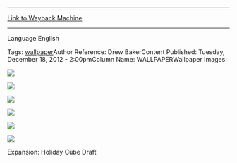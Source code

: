 
---
[Link to Wayback Machine](https://web.archive.org/web/20150929001127/http://magic.wizards.com/en/articles/wallpapers/library-alexandria)

[_metadata_:generator]:- "Drupal 7 (http://drupal.org)"
[_metadata_:node]:- "262426"
[_metadata_:source]:- "article"
[_metadata_:title]:- "Library of Alexandria"
[_metadata_:wayback_capture_timestamp]:- "2015-09-29 00:11:27"
[_metadata_:wayback_raw_url]:- "https://web.archive.org/web/20150929001127id_/http://magic.wizards.com/en/articles/wallpapers/library-alexandria"
[_metadata_:wayback_url]:- "http://magic.wizards.com/en/articles/wallpapers/library-alexandria"
---






Language 
 English

Tags: [wallpaper](/en/tags/wallpaper)Author Reference: Drew BakerContent Published: Tuesday, December 18, 2012 - 2:00pmColumn Name: WALLPAPERWallpaper Images: 

[![](http://magic.wizards.com/sites/mtg/files/styles/large/public/images/wallpaper/Library_of_Alexandria_MTGOweek_2560x1600_Wallpaper.jpg?itok=jSsnP-nV)](http://magic.wizards.com/sites/mtg/files/images/wallpaper/Library_of_Alexandria_MTGOweek_2560x1600_Wallpaper.jpg) 



[![](http://magic.wizards.com/sites/mtg/files/styles/large/public/images/wallpaper/Library_of_Alexandria_MTGOweek_1920x1080_Wallpaper.jpg?itok=93iix3lY)](http://magic.wizards.com/sites/mtg/files/images/wallpaper/Library_of_Alexandria_MTGOweek_1920x1080_Wallpaper.jpg) 



[![](http://magic.wizards.com/sites/mtg/files/styles/large/public/images/wallpaper/Library_of_Alexandria_MTGOweek_1280x960_WallpaperTemplate.jpg?itok=O1IkK0Ji)](http://magic.wizards.com/sites/mtg/files/images/wallpaper/Library_of_Alexandria_MTGOweek_1280x960_WallpaperTemplate.jpg) 



[![](http://magic.wizards.com/sites/mtg/files/styles/large/public/images/wallpaper/Library_of_Alexandria_MTGOweek_iPhone_Wallpaper.jpg?itok=bkZyD0SW)](http://magic.wizards.com/sites/mtg/files/images/wallpaper/Library_of_Alexandria_MTGOweek_iPhone_Wallpaper.jpg) 



[![](http://magic.wizards.com/sites/mtg/files/styles/large/public/images/wallpaper/Library_of_Alexandria_MTGOweek_iPad_Wallpaper.jpg?itok=_s6A9hYb)](http://magic.wizards.com/sites/mtg/files/images/wallpaper/Library_of_Alexandria_MTGOweek_iPad_Wallpaper.jpg) 



[![](http://magic.wizards.com/sites/mtg/files/styles/large/public/images/wallpaper/Library_of_Alexandria_MTGOweek_Facebook_Wallpaper.jpg?itok=iEM-b2y1)](http://magic.wizards.com/sites/mtg/files/images/wallpaper/Library_of_Alexandria_MTGOweek_Facebook_Wallpaper.jpg) 

Expansion: Holiday Cube Draft  

 
